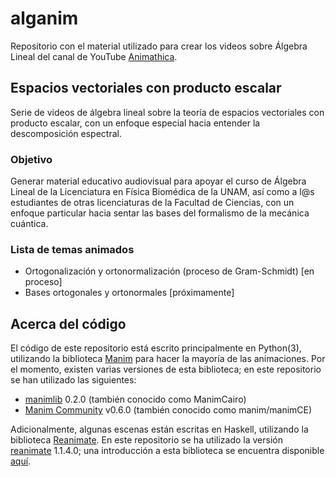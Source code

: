 # alganim

Repositorio con el material utilizado para crear los videos sobre Álgebra Lineal del canal de YouTube [Animathica](https://www.youtube.com/channel/UCzkyH2bxpesubzc87VxqDiA).

## Espacios vectoriales con producto escalar

Serie de videos de álgebra lineal sobre la teoría de espacios vectoriales con producto escalar, con un enfoque especial hacia entender la descomposición espectral.

### Objetivo

Generar material educativo audiovisual para apoyar el curso de Álgebra Lineal de la Licenciatura en Física Biomédica de la UNAM, así como a l@s estudiantes de otras licenciaturas de la Facultad de Ciencias, con un enfoque particular hacia sentar las bases del formalismo de la mecánica cuántica.

### Lista de temas animados

- Ortogonalización y ortonormalización (proceso de Gram-Schmidt) [en proceso]
- Bases ortogonales y ortonormales [próximamente]

## Acerca del código

El código de este repositorio está escrito principalmente en Python(3), utilizando la biblioteca [Manim](https://github.com/3b1b/manim) para hacer la mayoría de las animaciones. Por el momento, existen varias versiones de esta biblioteca; en este repositorio se han utilizado las siguientes:
- [manimlib](https://pypi.org/project/manimlib/) 0.2.0                         (también conocido como ManimCairo)
- [Manim Community](https://docs.manim.community/en/v0.6.0/index.html) v0.6.0  (también conocido como manim/manimCE)

Adicionalmente, algunas escenas están escritas en Haskell, utilizando la biblioteca [Reanimate](https://github.com/reanimate/reanimate). En este repositorio se ha utilizado la versión [reanimate](https://hackage.haskell.org/package/reanimate-1.1.4.0/docs/Reanimate.html) 1.1.4.0; una introducción a esta biblioteca se encuentra disponible [aquí](https://reanimate.readthedocs.io/en/latest/).
